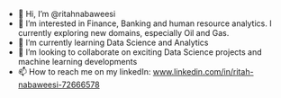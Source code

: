 - 👋 Hi, I’m @ritahnabaweesi
- 👀 I’m interested in Finance, Banking and human resource analytics. I currently exploring new domains, especially Oil and Gas.
- 🌱 I’m currently learning Data Science and Analytics
- 💞️ I’m looking to collaborate on exciting Data Science projects and machine learning developments
- 📫 How to reach me on my linkedIn: www.linkedin.com/in/ritah-nabaweesi-72666578

<!---
ritahnabaweesi/ritahnabaweesi is a ✨ special ✨ repository because its `README.md` (this file) appears on your GitHub profile.
You can click the Preview link to take a look at your changes.
--->
